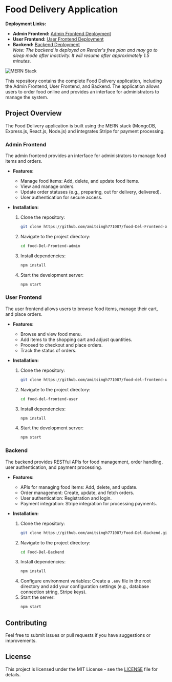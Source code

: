 # Food Delivery Application

**Deployment Links:**

- **Admin Frontend:** [Admin Frontend Deployment](https://food-del-frontend-admin-61ou2vkbu-amitsingh771087s-projects.vercel.app/)
- **User Frontend:** [User Frontend Deployment](https://food-del-frontend-user-92jl.vercel.app/)
- **Backend:** [Backend Deployment](https://food-del-backend.onrender.com)  
  *Note: The backend is deployed on Render's free plan and may go to sleep mode after inactivity. It will resume after approximately 1.5 minutes.*

![MERN Stack](https://upload.wikimedia.org/wikipedia/commons/6/6a/MERN_Logo.png) <!-- MERN Stack Logo -->

This repository contains the complete Food Delivery application, including the Admin Frontend, User Frontend, and Backend. The application allows users to order food online and provides an interface for administrators to manage the system.

## Project Overview

The Food Delivery application is built using the MERN stack (MongoDB, Express.js, React.js, Node.js) and integrates Stripe for payment processing.

### Admin Frontend

The admin frontend provides an interface for administrators to manage food items and orders.

- **Features:**
  - Manage food items: Add, delete, and update food items.
  - View and manage orders.
  - Update order statuses (e.g., preparing, out for delivery, delivered).
  - User authentication for secure access.

- **Installation:**
  1. Clone the repository:
     ```bash
     git clone https://github.com/amitsingh771087/food-Del-Frontend-admin.git
     ```
  2. Navigate to the project directory:
     ```bash
     cd food-Del-Frontend-admin
     ```
  3. Install dependencies:
     ```bash
     npm install
     ```
  4. Start the development server:
     ```bash
     npm start
     ```

### User Frontend

The user frontend allows users to browse food items, manage their cart, and place orders.

- **Features:**
  - Browse and view food menu.
  - Add items to the shopping cart and adjust quantities.
  - Proceed to checkout and place orders.
  - Track the status of orders.

- **Installation:**
  1. Clone the repository:
     ```bash
     git clone https://github.com/amitsingh771087/food-del-frontend-user.git
     ```
  2. Navigate to the project directory:
     ```bash
     cd food-del-frontend-user
     ```
  3. Install dependencies:
     ```bash
     npm install
     ```
  4. Start the development server:
     ```bash
     npm start
     ```

### Backend

The backend provides RESTful APIs for food management, order handling, user authentication, and payment processing.

- **Features:**
  - APIs for managing food items: Add, delete, and update.
  - Order management: Create, update, and fetch orders.
  - User authentication: Registration and login.
  - Payment integration: Stripe integration for processing payments.

- **Installation:**
  1. Clone the repository:
     ```bash
     git clone https://github.com/amitsingh771087/Food-Del-Backend.git
     ```
  2. Navigate to the project directory:
     ```bash
     cd Food-Del-Backend
     ```
  3. Install dependencies:
     ```bash
     npm install
     ```
  4. Configure environment variables:
     Create a `.env` file in the root directory and add your configuration settings (e.g., database connection string, Stripe keys).
  5. Start the server:
     ```bash
     npm start
     ```

## Contributing

Feel free to submit issues or pull requests if you have suggestions or improvements.

## License

This project is licensed under the MIT License - see the [LICENSE](LICENSE) file for details.
